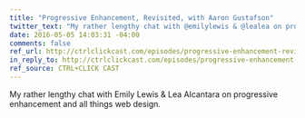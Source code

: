```yaml
---
title: "Progressive Enhancement, Revisited, with Aaron Gustafson"
twitter_text: "My rather lengthy chat with @emilylewis & @lealea on progressive enhancement & all things web design."
date: 2016-05-05 14:03:31 -04:00
comments: false
ref_url: http://ctrlclickcast.com/episodes/progressive-enhancement-revisited
in_reply_to: http://ctrlclickcast.com/episodes/progressive-enhancement-revisited
ref_source: CTRL+CLICK CAST
---
```


My rather lengthy chat with Emily Lewis & Lea Alcantara on progressive enhancement and all things web design.
